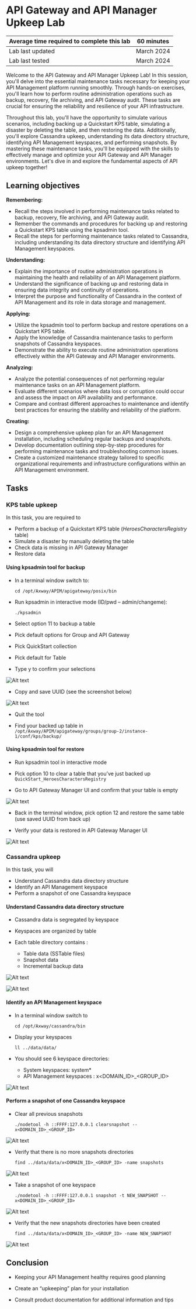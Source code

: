 # API Gateway and API Manager Upkeep Lab 

| Average time required to complete this lab | 60 minutes |
| ---- | ---- |
| Lab last updated | March 2024 |
| Lab last tested | March 2024 |

Welcome to the API Gateway and API Manager Upkeep Lab! In this session, you'll delve into the essential maintenance tasks necessary for keeping your API Management platform running smoothly. Through hands-on exercises, you'll learn how to perform routine administration operations such as backup, recovery, file archiving, and API Gateway audit. These tasks are crucial for ensuring the reliability and resilience of your API infrastructure.

Throughout this lab, you'll have the opportunity to simulate various scenarios, including backing up a Quickstart KPS table, simulating a disaster by deleting the table, and then restoring the data. Additionally, you'll explore Cassandra upkeep, understanding its data directory structure, identifying API Management keyspaces, and performing snapshots. By mastering these maintenance tasks, you'll be equipped with the skills to effectively manage and optimize your API Gateway and API Manager environments. Let's dive in and explore the fundamental aspects of API upkeep together!



## Learning objectives

**Remembering:**
   - Recall the steps involved in performing maintenance tasks related to backup, recovery, file archiving, and API Gateway audit.
   - Remember the commands and procedures for backing up and restoring a Quickstart KPS table using the kpsadmin tool.
   - Recall the steps for performing maintenance tasks related to Cassandra, including understanding its data directory structure and identifying API Management keyspaces.

**Understanding:**
   - Explain the importance of routine administration operations in maintaining the health and reliability of an API Management platform.
   - Understand the significance of backing up and restoring data in ensuring data integrity and continuity of operations.
   - Interpret the purpose and functionality of Cassandra in the context of API Management and its role in data storage and management.

**Applying:**
   - Utilize the kpsadmin tool to perform backup and restore operations on a Quickstart KPS table.
   - Apply the knowledge of Cassandra maintenance tasks to perform snapshots of Cassandra keyspaces.
   - Demonstrate the ability to execute routine administration operations effectively within the API Gateway and API Manager environments.

**Analyzing:**
   - Analyze the potential consequences of not performing regular maintenance tasks on an API Management platform.
   - Evaluate different scenarios where data loss or corruption could occur and assess the impact on API availability and performance.
   - Compare and contrast different approaches to maintenance and identify best practices for ensuring the stability and reliability of the platform.

**Creating:**
   - Design a comprehensive upkeep plan for an API Management installation, including scheduling regular backups and snapshots.
   - Develop documentation outlining step-by-step procedures for performing maintenance tasks and troubleshooting common issues.
   - Create a customized maintenance strategy tailored to specific organizational requirements and infrastructure configurations within an API Management environment.


## Tasks

### KPS table upkeep

In this task, you are required to
* Perform a backup of a Quickstart KPS table (*HeroesCharactersRegistry* table)
* Simulate a disaster by manually deleting the table
* Check data is missing in API Gateway Manager
* Restore data

#### Using kpsadmin tool for backup

* In a terminal window switch to:  
    ```
    cd /opt/Axway/APIM/apigateway/posix/bin
    ```

* Run kpsadmin in interactive mode (ID/pwd – admin/changeme):  
    ```
    ./kpsadmin
    ```

* Select option 11 to backup a table

* Pick default options for Group and API Gateway

* Pick QuickStart collection

* Pick default for Table

* Type y  to confirm your selections

![Alt text](images/image12.png)

* Copy and save UUID (see the screenshot below)

![Alt text](images/image13.png)

* Quit the tool

* Find your backed up table in  
`/opt/Axway/APIM/apigateway/groups/group-2/instance-1/conf/kps/backup/`


#### Using kpsadmin tool for restore

* Run kpsadmin tool in interactive mode

* Pick option 10 to clear a table that you’ve just backed up  
`QuickStart_HeroesCharactersRegistry`

* Go to API Gateway Manager UI and confirm that your table is empty

![Alt text](images/image14.png)

* Back in the terminal window, pick option 12 and restore the same table (use saved UUID from back up)

* Verify your data is restored in API Gateway Manager UI 

![Alt text](images/image15.png)


### Cassandra upkeep

In this task, you will
* Understand Cassandra data directory structure
* Identify an API Management keyspace
* Perform a snapshot of one Cassandra keyspace

#### Understand Cassandra data directory structure

* Cassandra data is segregated by keyspace

* Keyspaces are organized by table

* Each table directory contains :
    * Table data (SSTable files)
    * Snapshot data 
    * Incremental backup data 

![Alt text](images/image17.jpeg)

![Alt text](images/image16.png)

#### Identify an API Management keyspace

* In a terminal window switch to  
    ```
    cd /opt/Axway/cassandra/bin
    ```

* Display your keyspaces  
    ```
    ll ../data/data/
    ```

* You should see 6 keyspace directories:
    * System keyspaces: system*
    * API Management keyspaces : x<DOMAIN_ID>_<GROUP_ID>

![Alt text](images/image18.png)


#### Perform a snapshot of one Cassandra keyspace

* Clear all previous snapshots  
    ```
    ./nodetool -h ::FFFF:127.0.0.1 clearsnapshot -- x<DOMAIN_ID>_<GROUP_ID>
    ```
![Alt text](images/image19.png)

* Verify that there is no more snapshots directories  
    ```
    find ../data/data/x<DOMAIN_ID>_<GROUP_ID> -name snapshots
    ```
![Alt text](images/image20.png)

* Take a snapshot of one keyspace  
    ```
    ./nodetool -h ::FFFF:127.0.0.1 snapshot -t NEW_SNAPSHOT -- x<DOMAIN_ID>_<GROUP_ID>
    ```
![Alt text](images/image21.png)

* Verify that the new snapshots directories have been created  
    ```
    find ../data/data/x<DOMAIN_ID>_<GROUP_ID> -name NEW_SNAPSHOT
    ```
![Alt text](images/image22.png)


## Conclusion

* Keeping your API Management healthy requires good planning

* Create an “upkeeping” plan for your installation

* Consult product documentation for additional information and tips

